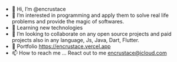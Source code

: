 - 👋 Hi, I’m @encrustace
- 👀 I’m interested in programming and apply them to solve real life problems and provide the magic of softwares.
- 🌱 Learning new technologies
- 💞️ I’m looking to collaborate on any open source projects and paid projects also in any language, Js, Java, Dart, Flutter.
- 📑 Portfolio https://encrustace.vercel.app
- 📫 How to reach me ...
React out to me encrustace@icloud.com

<!---
encrustace/encrustace is a ✨ special ✨ repository because its `README.md` (this file) appears on your GitHub profile.
You can click the Preview link to take a look at your changes.
--->
